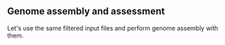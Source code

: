 ## Genome assembly and assessment

Let's use the same filtered input files and perform genome assembly with them.


